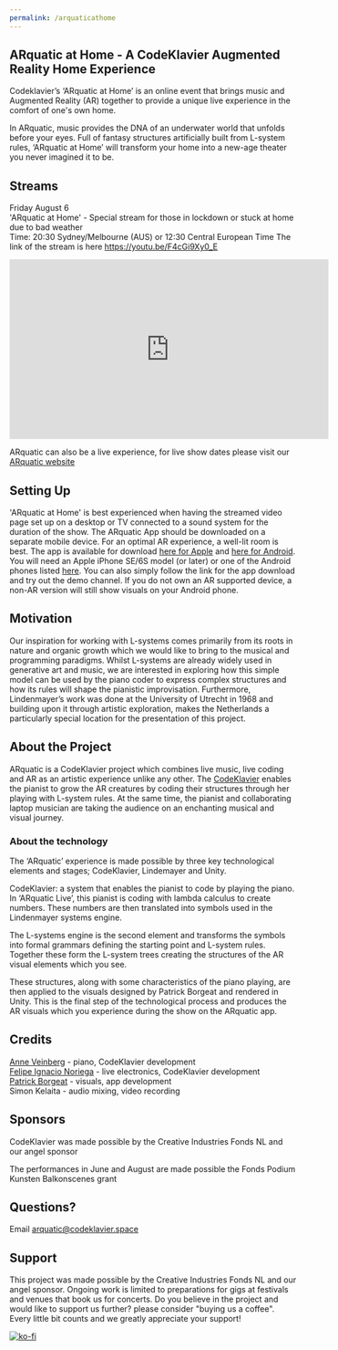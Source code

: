 ```yaml
---
permalink: /arquaticathome
---
```



## ARquatic at Home - A CodeKlavier Augmented Reality Home Experience

Codeklavier’s ‘ARquatic at Home’ is an online event that brings music and Augmented Reality (AR) together to provide a unique live experience in the comfort of one's own home.

In ARquatic, music provides the DNA of an underwater world that unfolds before your eyes. Full of fantasy structures artificially built from L-system rules, ‘ARquatic at Home’ will transform your home into a new-age theater you never imagined it to be.  


## Streams

Friday August 6 \
'ARquatic at Home' - Special stream for those in lockdown or stuck at home due to bad weather \
Time: 20:30 Sydney/Melbourne (AUS) or 12:30  Central European Time 
The link of the stream is here https://youtu.be/F4cGi9Xy0_E

<iframe width="560" height="315" src="https://www.youtube-nocookie.com/embed/F4cGi9Xy0_E?rel=0&showinfo=0" frameborder="0" allow="autoplay; encrypted-media" allowfullscreen></iframe>

ARquatic can also be a live experience, for live show dates please visit our [ARquatic website](https://codeklavier.space/arquatic)

## Setting Up

'ARquatic at Home' is best experienced when having the streamed video page set up on a desktop or TV connected to a sound system for the duration of the show. The ARquatic App should be downloaded on a separate mobile device. For an optimal AR experience, a well-lit room is best. The app is available for download [here for Apple](https://apps.apple.com/nl/app/arquatic/id1557620712?l=en) and [here for Android](https://play.google.com/store/apps/details?id=space.codeklavier.arquatic&hl=en_US&gl=US). You will need an Apple iPhone SE/6S model (or later) or one of the Android phones listed [here](https://developers.google.com/ar/devices). You can also simply follow the link for the app download and try out the demo channel. If you do not own an AR supported device, a non-AR version will still show visuals on your Android phone.


## Motivation
Our inspiration for working with L-systems comes primarily from its roots in nature and organic growth which we would like to bring to the musical and programming paradigms. Whilst L-systems are already widely used in generative art and music, we are interested in exploring how this simple model can be used by the piano coder to express complex structures and how its rules will shape the pianistic improvisation. Furthermore, Lindenmayer’s work was done at the University of Utrecht in 1968 and building upon it through artistic exploration, makes the Netherlands a particularly special location for the presentation of this project.


## About the Project

ARquatic is a CodeKlavier project which combines live music, live coding and AR as an artistic experience unlike any other. The [CodeKlavier](https://codeklavier.space/) enables the pianist to grow the AR creatures by coding their structures through her playing with L-system rules. At the same time,  the pianist and collaborating laptop musician are taking the audience on an enchanting musical and visual journey.

### About the technology

The ‘ARquatic’ experience is made possible by three key technological elements and stages; CodeKlavier, Lindemayer and Unity.

CodeKlavier: a system that enables the pianist to code by playing the piano. In ‘ARquatic Live’, this pianist is coding with lambda calculus to create numbers. These numbers are then translated into symbols used in the Lindenmayer systems engine. 

The L-systems engine is the second element and transforms the symbols into formal grammars defining the starting point and L-system rules. Together these form the L-system trees creating the structures of the AR visual elements which you see.

These structures, along with some characteristics of the piano playing, are then applied to the visuals designed by Patrick Borgeat and rendered in Unity. This is the final step of the technological process and produces the AR visuals which you experience during the show on the ARquatic app.

## Credits
[Anne Veinberg](https://anneveinberg.com/) - piano, CodeKlavier development \
[Felipe Ignacio Noriega](https://felipeignacio.info/) - live electronics, CodeKlavier development \
[Patrick Borgeat](http://www.cappel-nord.de/b/) - visuals, app development \
Simon Kelaita - audio mixing, video recording

## Sponsors
CodeKlavier was made possible by the Creative Industries Fonds NL and our angel sponsor

The performances in June and August are made possible the Fonds Podium Kunsten Balkonscenes grant

## Questions?
Email arquatic@codeklavier.space

## Support
This project was made possible by the Creative Industries Fonds NL and our angel sponsor. Ongoing work is limited to preparations for gigs at festivals and venues that book us for concerts. Do you believe in the project and would like to support us further? please consider "buying us a coffee". Every little bit counts and we greatly appreciate your support!

[![ko-fi](https://www.ko-fi.com/img/donate_sm.png)](https://ko-fi.com/J3J7PGIE)
